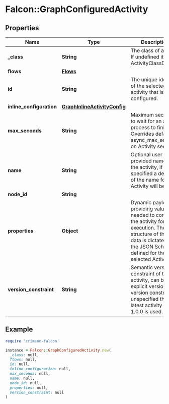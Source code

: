 # Falcon::GraphConfiguredActivity

## Properties

| Name | Type | Description | Notes |
| ---- | ---- | ----------- | ----- |
| **_class** | **String** | The class of activity. If undefined it is an ActivityClassDefault | [optional] |
| **flows** | [**Flows**](Flows.md) |  |  |
| **id** | **String** | The unique identifier of the selected activity that is being configured. |  |
| **inline_configuration** | [**GraphInlineActivityConfig**](GraphInlineActivityConfig.md) |  | [optional] |
| **max_seconds** | **String** | Maximum seconds to wait for an async process to finish. Overrides default async_max_seconds on Activity seed. | [optional] |
| **name** | **String** | Optional user provided name for the activity, if not specified a default of the name for that Activity will be used. |  |
| **node_id** | **String** |  |  |
| **properties** | **Object** | Dynamic payload providing values needed to configure the activity for execution. The structure of this data is dictated by the JSON Schema defined for the selected Activity. |  |
| **version_constraint** | **String** | Semantic version constraint of the activity, can be an explicit version or a version constraint. If unspecified the latest activity &lt;&#x3D; 1.0.0 is used. | [optional] |

## Example

```ruby
require 'crimson-falcon'

instance = Falcon::GraphConfiguredActivity.new(
  _class: null,
  flows: null,
  id: null,
  inline_configuration: null,
  max_seconds: null,
  name: null,
  node_id: null,
  properties: null,
  version_constraint: null
)
```

